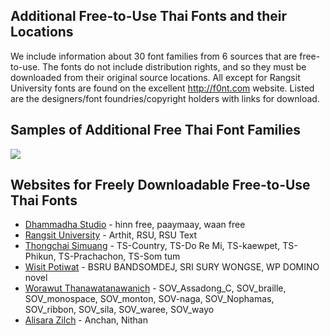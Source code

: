 ## Additional Free-to-Use Thai Fonts and their Locations

We include information about 30 font families from 6 sources that are free-to-use. The fonts do not include distribution rights, and so they must be downloaded from their original source locations. All except for Rangsit University fonts are found on the excellent <http://f0nt.com> website. Listed are the designers/font foundries/copyright holders with links for download.

## Samples of Additional Free Thai Font Families

[![](https://lanna.io/images/lanna/fonts/more-free-thai-fonts-s.png)](https://lanna.io/images/lanna/fonts/more-free-thai-fonts-s.png)

<p style="clear:both;"></p>

## Websites for Freely Downloadable Free-to-Use Thai Fonts

- [Dhammadha Studio](http://www.f0nt.com/author/dhammadha/) - hinn free, paaymaay, waan free
- [Rangsit University](https://www2.rsu.ac.th/info/downloads-Fonts) - Arthit, RSU, RSU Text
- [Thongchai Simuang](http://www.f0nt.com/author/tsfont/) - TS-Country, TS-Do Re Mi, TS-kaewpet, TS-Phikun, TS-Prachachon, TS-Som tum
- [Wisit Potiwat](http://www.f0nt.com/author/wisitpo/) - BSRU BANDSOMDEJ, SRI SURY WONGSE, WP DOMINO novel
- [Worawut Thanawatanawanich](http://www.f0nt.com/author/uvsov/) - SOV_Assadong_C, SOV_braille, SOV_monospace, SOV_monton, SOV-naga, SOV_Nophamas, SOV_ribbon, SOV_sila, SOV_waree, SOV_wayo
- [Alisara Zilch](http://www.f0nt.com/author/zilch/) - Anchan, Nithan

